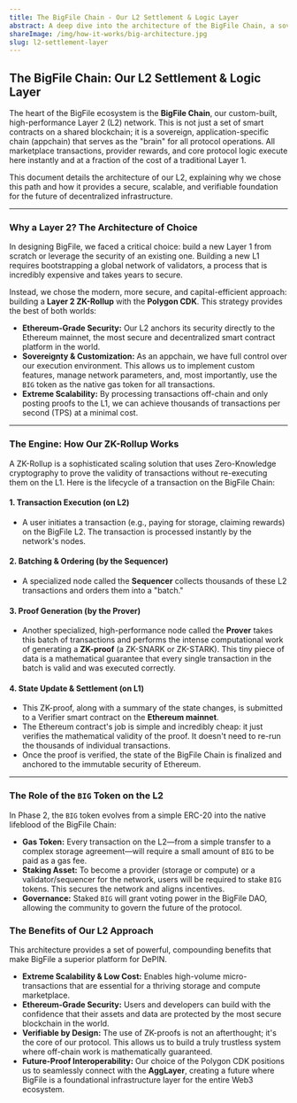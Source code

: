 ```yaml
---
title: The BigFile Chain - Our L2 Settlement & Logic Layer
abstract: A deep dive into the architecture of the BigFile Chain, a sovereign ZK-Rollup powered by the Polygon CDK that serves as the ecosystem's core logic and settlement layer.
shareImage: /img/how-it-works/big-architecture.jpg
slug: l2-settlement-layer
---
```


## The BigFile Chain: Our L2 Settlement & Logic Layer

The heart of the BigFile ecosystem is the **BigFile Chain**, our custom-built, high-performance Layer 2 (L2) network. This is not just a set of smart contracts on a shared blockchain; it is a sovereign, application-specific chain (appchain) that serves as the "brain" for all protocol operations. All marketplace transactions, provider rewards, and core protocol logic execute here instantly and at a fraction of the cost of a traditional Layer 1.

This document details the architecture of our L2, explaining why we chose this path and how it provides a secure, scalable, and verifiable foundation for the future of decentralized infrastructure.

---

### Why a Layer 2? The Architecture of Choice

In designing BigFile, we faced a critical choice: build a new Layer 1 from scratch or leverage the security of an existing one. Building a new L1 requires bootstrapping a global network of validators, a process that is incredibly expensive and takes years to secure.

Instead, we chose the modern, more secure, and capital-efficient approach: building a **Layer 2 ZK-Rollup** with the **Polygon CDK**. This strategy provides the best of both worlds:

* **Ethereum-Grade Security:** Our L2 anchors its security directly to the Ethereum mainnet, the most secure and decentralized smart contract platform in the world.
* **Sovereignty & Customization:** As an appchain, we have full control over our execution environment. This allows us to implement custom features, manage network parameters, and, most importantly, use the `BIG` token as the native gas token for all transactions.
* **Extreme Scalability:** By processing transactions off-chain and only posting proofs to the L1, we can achieve thousands of transactions per second (TPS) at a minimal cost.

---

### The Engine: How Our ZK-Rollup Works

A ZK-Rollup is a sophisticated scaling solution that uses Zero-Knowledge cryptography to prove the validity of transactions without re-executing them on the L1. Here is the lifecycle of a transaction on the BigFile Chain:

#### 1. Transaction Execution (on L2)
- A user initiates a transaction (e.g., paying for storage, claiming rewards) on the BigFile L2. The transaction is processed instantly by the network's nodes.

#### 2. Batching & Ordering (by the Sequencer)
- A specialized node called the **Sequencer** collects thousands of these L2 transactions and orders them into a "batch."

#### 3. Proof Generation (by the Prover)
- Another specialized, high-performance node called the **Prover** takes this batch of transactions and performs the intense computational work of generating a **ZK-proof** (a ZK-SNARK or ZK-STARK). This tiny piece of data is a mathematical guarantee that every single transaction in the batch is valid and was executed correctly.

#### 4. State Update & Settlement (on L1)
- This ZK-proof, along with a summary of the state changes, is submitted to a Verifier smart contract on the **Ethereum mainnet**.
- The Ethereum contract's job is simple and incredibly cheap: it just verifies the mathematical validity of the proof. It doesn't need to re-run the thousands of individual transactions.
- Once the proof is verified, the state of the BigFile Chain is finalized and anchored to the immutable security of Ethereum.

---

### The Role of the `BIG` Token on the L2

In Phase 2, the `BIG` token evolves from a simple ERC-20 into the native lifeblood of the BigFile Chain:

* **Gas Token:** Every transaction on the L2—from a simple transfer to a complex storage agreement—will require a small amount of `BIG` to be paid as a gas fee.
* **Staking Asset:** To become a provider (storage or compute) or a validator/sequencer for the network, users will be required to stake `BIG` tokens. This secures the network and aligns incentives.
* **Governance:** Staked `BIG` will grant voting power in the BigFile DAO, allowing the community to govern the future of the protocol.

### The Benefits of Our L2 Approach

This architecture provides a set of powerful, compounding benefits that make BigFile a superior platform for DePIN.

* **Extreme Scalability & Low Cost:** Enables high-volume micro-transactions that are essential for a thriving storage and compute marketplace.
* **Ethereum-Grade Security:** Users and developers can build with the confidence that their assets and data are protected by the most secure blockchain in the world.
* **Verifiable by Design:** The use of ZK-proofs is not an afterthought; it's the core of our protocol. This allows us to build a truly trustless system where off-chain work is mathematically guaranteed.
* **Future-Proof Interoperability:** Our choice of the Polygon CDK positions us to seamlessly connect with the **AggLayer**, creating a future where BigFile is a foundational infrastructure layer for the entire Web3 ecosystem.
